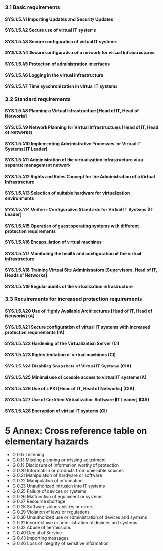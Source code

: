 ### 3.1 Basic requirements
#### SYS.1.5.A1 Importing Updates and Security Updates
#### SYS.1.5.A2 Secure use of virtual IT systems
#### SYS.1.5.A3 Secure configuration of virtual IT systems
#### SYS.1.5.A4 Secure configuration of a network for virtual infrastructures
#### SYS.1.5.A5 Protection of administration interfaces
#### SYS.1.5.A6 Logging in the virtual infrastructure
#### SYS.1.5.A7 Time synchronization in virtual IT systems
### 3.2 Standard requirements
#### SYS.1.5.A8 Planning a Virtual Infrastructure [Head of IT, Head of Networks]
#### SYS.1.5.A9 Network Planning for Virtual Infrastructures [Head of IT, Head of Networks]
#### SYS.1.5.A10 Implementing Administrative Processes for Virtual IT Systems [IT Leader]
#### SYS.1.5.A11 Administration of the virtualization infrastructure via a separate management network
#### SYS.1.5.A12 Rights and Roles Concept for the Administration of a Virtual Infrastructure
#### SYS.1.5.A13 Selection of suitable hardware for virtualization environments
#### SYS.1.5.A14 Uniform Configuration Standards for Virtual IT Systems [IT Leader]
#### SYS.1.5.A15 Operation of guest operating systems with different protection requirements
#### SYS.1.5.A16 Encapsulation of virtual machines
#### SYS.1.5.A17 Monitoring the health and configuration of the virtual infrastructure
#### SYS.1.5.A18 Training Virtual Site Administrators [Supervisors, Head of IT, Heads of Networks]
#### SYS.1.5.A19 Regular audits of the virtualization infrastructure
### 3.3 Requirements for increased protection requirements
#### SYS.1.5.A20 Use of Highly Available Architectures [Head of IT, Head of Networks] (A)
#### SYS.1.5.A21 Secure configuration of virtual IT systems with increased protection requirements (IA)
#### SYS.1.5.A22 Hardening of the Virtualization Server (CI)
#### SYS.1.5.A23 Rights limitation of virtual machines (CI)
#### SYS.1.5.A24 Disabling Snapshots of Virtual IT Systems (CIA)
#### SYS.1.5.A25 Minimal use of console access to virtual IT systems (A)
#### SYS.1.5.A26 Use of a PKI [Head of IT, Head of Networks] (CIA)
#### SYS.1.5.A27 Use of Certified Virtualization Software [IT Leader] (CIA)
#### SYS.1.5.A28 Encryption of virtual IT systems (CI)
# 5 Annex: Cross reference table on elementary hazards
* G 0.15 Listening
* G 0.18 Missing planning or missing adjustment
* G 0.19 Disclosure of information worthy of protection
* G 0.20 Information or products from unreliable sources
* G 0.21 Manipulation of hardware or software
* G 0.22 Manipulation of information
* G 0.23 Unauthorized intrusion into IT systems
* G 0.25 Failure of devices or systems
* G 0.26 Malfunction of equipment or systems
* G 0.27 Resource shortage
* G 0.28 Software vulnerabilities or errors
* G 0.29 Violation of laws or regulations
* G 0.30 Unauthorized use or administration of devices and systems
* G 0.31 Incorrect use or administration of devices and systems
* G 0.32 Abuse of permissions
* G 0.40 Denial of Service
* G 0.43 Importing messages
* G 0.46 Loss of integrity of sensitive information
